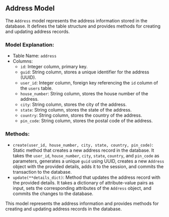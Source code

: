 ## Address Model

The `Address` model represents the address information stored in the database. It defines the table structure and provides methods for creating and updating address records.

### Model Explanation:

- Table Name: `address`
- Columns:
  - `id`: Integer column, primary key.
  - `guid`: String column, stores a unique identifier for the address (UUID).
  - `user_id`: Integer column, foreign key referencing the `id` column of the `users` table.
  - `house_number`: String column, stores the house number of the address.
  - `city`: String column, stores the city of the address.
  - `state`: String column, stores the state of the address.
  - `country`: String column, stores the country of the address.
  - `pin_code`: String column, stores the postal code of the address.

### Methods:

- `create(user_id, house_number, city, state, country, pin_code)`: Static method that creates a new address record in the database. It takes the `user_id`, `house_number`, `city`, `state`, `country`, and `pin_code` as parameters, generates a unique `guid` using UUID, creates a new `Address` object with the provided details, adds it to the session, and commits the transaction to the database.
- `update(**details_dict)`: Method that updates the address record with the provided details. It takes a dictionary of attribute-value pairs as input, sets the corresponding attributes of the `Address` object, and commits the changes to the database.

This model represents the address information and provides methods for creating and updating address records in the database.

